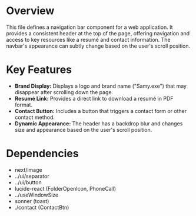 # Overview

This file defines a navigation bar component for a web application. It provides a consistent header at the top of the page, offering navigation and access to key resources like a resumé and contact information. The navbar's appearance can subtly change based on the user's scroll position.

# Key Features

-   **Brand Display:** Displays a logo and brand name ("Samy.exe") that may disappear after scrolling down the page.
-   **Resumé Link:** Provides a direct link to download a resumé in PDF format.
-   **Contact Button:** Includes a button that triggers a contact form or other contact method.
-   **Dynamic Appearance:** The header has a backdrop blur and changes size and appearance based on the user's scroll position.

# Dependencies

-   next/image
-   ../ui/separator
-   ../ui/button
-   lucide-react (FolderOpenIcon, PhoneCall)
-   ../useWindowSize
-   sonner (toast)
-   ./contact (ContactBtn)
